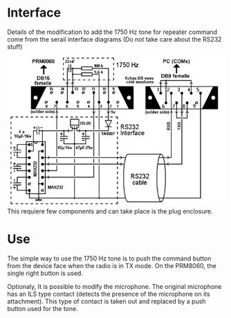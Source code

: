 Interface
=========
Details of the modification to add the 1750 Hz tone for repeater command come from the serail interface diagrams (Do not take care about the RS232 stuff)
![DB-15 interface](Db15_interface.png)
This requiere few components and can take place is the plug enclosure.

Use
===
The simple way to use the 1750 Hz tone is to push the command button from the device face when the radio is in TX mode. On the PRM8060, the single right button is used.

Optionaly, It is possible to modify the microphone. The original microphone has an ILS
type contact (detects the presence of the microphone on its attachment). This type of contact is
taken out and replaced by a push button used for the tone.
